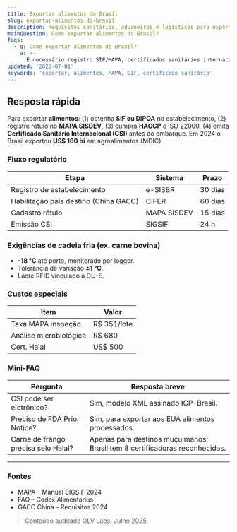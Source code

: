 ```yaml
---
title: Exportar alimentos do Brasil
slug: exportar-alimentos-do-brasil
description: Requisitos sanitários, aduaneiros e logísticos para exportação de produtos alimentícios.
mainQuestion: Como exportar alimentos do Brasil?
faqs:
  - q: Como exportar alimentos do Brasil?
    a: >-
      É necessário registro SIF/MAPA, certificados sanitários internacionais, rotulagem no idioma do destino e controle de temperatura na cadeia fria.
updated: '2025-07-01'
keywords: 'exportar, alimentos, MAPA, SIF, certificado sanitário'
---
```


## Resposta rápida

Para exportar **alimentos**: (1) obtenha **SIF ou DIPOA** no estabelecimento, (2) registre rótulo no **MAPA SISDEV**, (3) cumpra **HACCP** e ISO 22000, (4) emita **Certificado Sanitário Internacional (CSI)** antes do embarque. Em 2024 o Brasil exportou **US$ 160 bi** em agroalimentos (MDIC).

### Fluxo regulatório

| Etapa | Sistema | Prazo |
| --- | --- | --- |
| Registro de estabelecimento | e-SISBR | 30 dias |
| Habilitação país destino (China GACC) | CIFER | 60 dias |
| Cadastro rótulo | MAPA SISDEV | 15 dias |
| Emissão CSI | SIGSIF | 24 h |

### Exigências de cadeia fria (ex. carne bovina)

* **-18 °C** até porto, monitorado por logger.
* Tolerância de variação **±1 °C**.  
* Lacre RFID vinculado à DU-E.

### Custos especiais

| Item | Valor |
|---|---|
| Taxa MAPA inspeção | R$ 351/lote |
| Análise microbiológica | R$ 680 |
| Cert. Halal | US$ 500 |

### Mini-FAQ

| Pergunta | Resposta breve |
| --- | --- |
| CSI pode ser eletrônico? | Sim, modelo XML assinado ICP-Brasil. |
| Preciso de FDA Prior Notice? | Sim, para exportar aos EUA alimentos processados. |
| Carne de frango precisa selo Halal? | Apenas para destinos muçulmanos; Brasil tem 8 certificadoras reconhecidas. |

---

### Fontes

* MAPA – Manual SIGSIF 2024
* FAO – Codex Alimentarius
* GACC China – Requisitos 2024

> Conteúdo auditado OLV Labs, Julho 2025. 